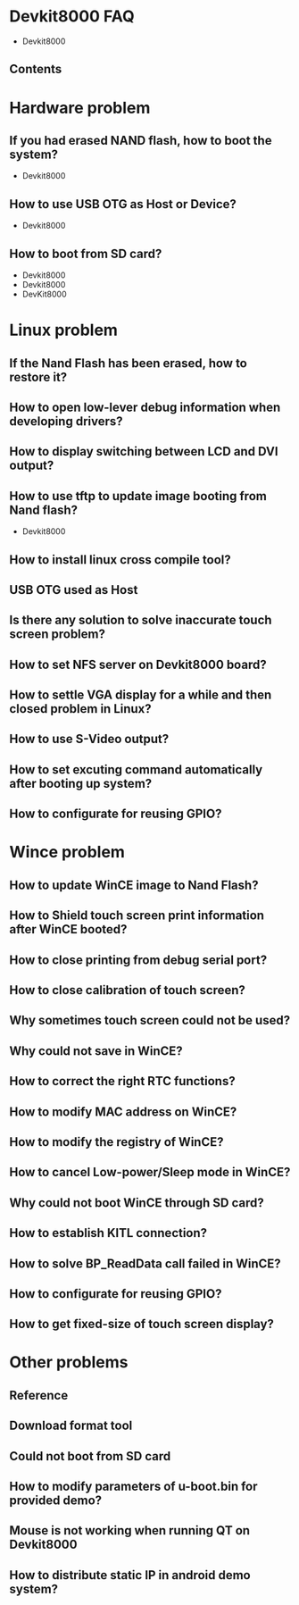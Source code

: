 # Devkit8000 FAQ
* Devkit8000
## Contents
# Hardware problem
## If you had erased NAND flash, how to boot the system?
* Devkit8000
## How to use USB OTG as Host or Device?
* Devkit8000
## How to boot from SD card?
* Devkit8000
* Devkit8000
* DevKit8000
# Linux problem
## If the Nand Flash has been erased, how to restore it?
## How to open low-lever debug information when developing drivers?
## How to display switching between LCD and DVI output?
## How to use tftp to update image booting from Nand flash?
* Devkit8000
## How to install linux cross compile tool?
## USB OTG used as Host
## Is there any solution to solve inaccurate touch screen problem?
## How to set NFS server on Devkit8000 board?
## How to settle VGA display for a while and then closed problem in Linux?
## How to use S-Video output?
## How to set excuting command automatically after booting up system?
## How to configurate for reusing GPIO?
# Wince problem
## How to update WinCE image to Nand Flash?
## How to Shield touch screen print information after WinCE booted?
## How to close printing from debug serial port?
## How to close calibration of touch screen?
## Why sometimes touch screen could not be used?
## Why could not save in WinCE?
## How to correct the right RTC functions?
## How to modify MAC address on WinCE?
## How to modify the registry of WinCE?
## How to cancel Low-power/Sleep mode in WinCE?
## Why could not boot WinCE through SD card?
## How to establish KITL connection?
## How to solve BP\_ReadData call failed in WinCE?
## How to configurate for reusing GPIO?
## How to get fixed-size of touch screen display?
# Other problems
## Reference
## Download format tool
## Could not boot from SD card
## How to modify parameters of u-boot.bin for provided demo?
## Mouse is not working when running QT on Devkit8000
## How to distribute static IP in android demo system?
